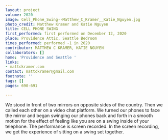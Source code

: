 ```yaml
---
layout: project
volume: 2020
image: Cell_Phone_Swing--Matthew_C_Kramer__Katie_Nguyen.jpg
photo_credit: Matthew Kramer and Katie Nguyen
title: CELL PHONE SWING
first_performed: first performed on December 12, 2020
place: Providence Attic, Seattle Bedroom
times_performed: performed -1 in 2020
contributor: MATTHEW C KRAMER, KATIE NGUYEN
collaborators: []
home: 'Providence and Seattle '
links:
- mattckramer.com
contact: mattckramer@gmail.com
footnote: ''
tags: []
pages: 690-691

---
```


We stood in front of two mirrors on opposite sides of the country. Then we called each other on a video chat platform. We turned our phones to face the mirror and began swinging our phones back and forth in a smooth motion for the effect of feeling like you are on a swing inside of your telephone. The performance is screen recorded. In the screen recording, we get the experience of sitting on a swing set together.
